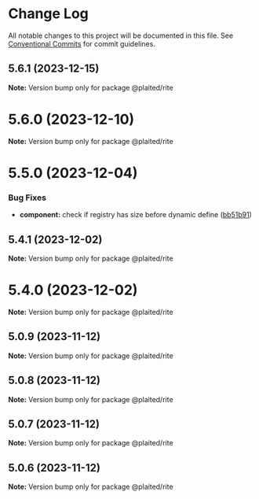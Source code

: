 # Change Log

All notable changes to this project will be documented in this file.
See [Conventional Commits](https://conventionalcommits.org) for commit guidelines.

## 5.6.1 (2023-12-15)

**Note:** Version bump only for package @plaited/rite





# 5.6.0 (2023-12-10)

**Note:** Version bump only for package @plaited/rite





# 5.5.0 (2023-12-04)


### Bug Fixes

* **component:** check if registry has size before dynamic define ([bb51b91](https://github.com/plaited/plaited/commit/bb51b912622aa843afa0313004876d7ba656d4ce))





## 5.4.1 (2023-12-02)

**Note:** Version bump only for package @plaited/rite





# 5.4.0 (2023-12-02)

**Note:** Version bump only for package @plaited/rite





## 5.0.9 (2023-11-12)

**Note:** Version bump only for package @plaited/rite





## 5.0.8 (2023-11-12)

**Note:** Version bump only for package @plaited/rite





## 5.0.7 (2023-11-12)

**Note:** Version bump only for package @plaited/rite





## 5.0.6 (2023-11-12)

**Note:** Version bump only for package @plaited/rite
